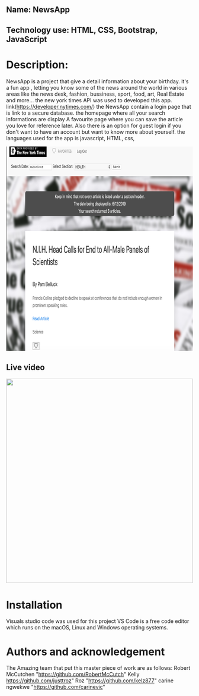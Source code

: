

## Name: NewsApp
## Technology use: HTML, CSS, Bootstrap, JavaScript


# Description:

NewsApp is a project that give a detail information about your birthday.
it's a fun app , letting you know some of the news around the world in 
various areas like the news desk, fashion, bussiness, sport, food, art, 
Real Estate and more...
the new york times API was used to developed this app. 
link(https://developer.nytimes.com/)
the NewsApp contain a login page that is link to a secure database.
the homepage where all your search informations are display
A favourite page where you can save the article you love for reference later.
Also there is an option for guest login if you don't want to have an account but want to 
know more about yourself. 
the languages used for the app is javascript, HTML, css, 


<img src="newsapp.png" width="100%" height="550"/>

## Live video

<img src="newgif.gif" width="100%" height="550"/>



# Installation

Visuals studio code was used for this project
 VS Code is a free code editor which runs on the macOS, 
 Linux and Windows operating systems.
 



# Authors and acknowledgement
The Amazing team that put this master piece of work are as follows:
Robert McCutchen "https://github.com/RobertMcCutch"
Kelly https://github.com/justtroz"
Roz "https://github.com/kelz877"
carine ngwekwe "https://github.com/carinevic"


